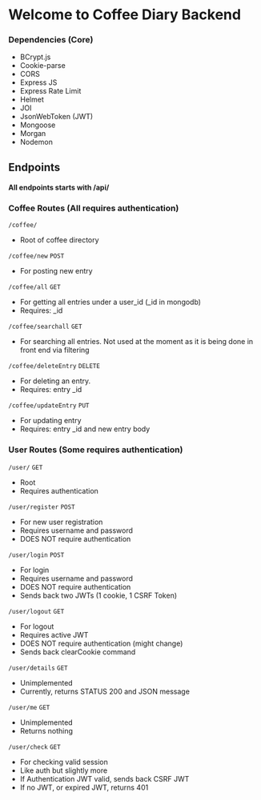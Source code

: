 # Welcome to Coffee Diary Backend

### Dependencies (Core)
- BCrypt.js
- Cookie-parse
- CORS
- Express JS
- Express Rate Limit
- Helmet
- JOI
- JsonWebToken (JWT)
- Mongoose
- Morgan
- Nodemon


## Endpoints

#### All endpoints starts with /api/

### Coffee Routes (All requires authentication)

`/coffee/`
- Root of coffee directory


`/coffee/new` `POST`
- For posting new entry

`/coffee/all` `GET`
- For getting all entries under a user_id (_id in mongodb)
- Requires: _id

`/coffee/searchall` `GET`
- For searching all entries. Not used at the moment as it is being done in front end via filtering

`/coffee/deleteEntry` `DELETE`
- For deleting an entry. 
- Requires: entry _id

`/coffee/updateEntry` `PUT`
- For updating entry
- Requires: entry _id and new entry body

### User Routes (Some requires authentication)

`/user/` `GET`
- Root
- Requires authentication

`/user/register` `POST`
- For new user registration
- Requires username and password
- DOES NOT require authentication

`/user/login` `POST`
- For login
- Requires username and password
- DOES NOT require authentication
- Sends back two JWTs (1 cookie, 1 CSRF Token)

`/user/logout` `GET`
- For logout
- Requires active JWT
- DOES NOT require authentication (might change)
- Sends back clearCookie command

`/user/details` `GET`
- Unimplemented
- Currently, returns STATUS 200 and JSON message

`/user/me` `GET`
- Unimplemented
- Returns nothing

`/user/check` `GET`
- For checking valid session
- Like auth but slightly more
- If Authentication JWT valid, sends back CSRF JWT
- If no JWT, or expired JWT, returns 401